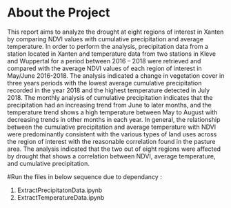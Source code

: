 # About the Project
This report aims to analyze the drought at eight regions of interest in Xanten by comparing NDVI values with cumulative precipitation and average temperature.
In order to perform the analysis, precipitation data from a station located in Xanten and temperature data from two stations in Kleve and Wuppertal for a period between 2016 – 2018 were retrieved and compared with the average  NDVI values of each region of interest in May/June 2016-2018. 
The analysis indicated a change in vegetation cover in three years periods with the lowest average cumulative precipitation recorded in the year 2018 and the highest temperature detected in July 2018.
The monthly analysis of cumulative precipitation indicates that the precipitation had an increasing trend from June to later months, and the temperature trend shows a high temperature between May to August with decreasing trends in other months in each year.
In general, the relationship between the cumulative precipitation and average temperature with NDVI were predominantly consistent with the various types of land uses across the region of interest with the reasonable correlation found in the pasture area.
The analysis indicated that the two out of eight regions were affected by drought that shows a correlation between NDVI, average temperature, and cumulative precipitation.

#Run the files in below sequence due to dependancy :
1. ExtractPrecipitatonData.ipynb
2. ExtractTemperatureData.ipynb
